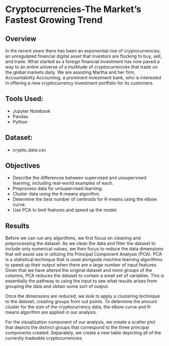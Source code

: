 # Cryptocurrencies-The Market’s Fastest Growing Trend

## Overview
In the recent years there has been an exponential rise of cryptocurrencies, an unregulated financial digital asset that investors are flocking to buy, sell, and trade. What started as a foreign financial investment has now paved a way to an entire universe of a multitude of cryptocurrencies that trade on the global markets daily. We are assisting Martha and her firm, Accountability Accounting, a prominent investment bank, who is interested in offering a new cryptocurrency investment portfolio for its customers. 

## Tools Used:
- Jupyter Notebook 
- Pandas
- Python

## Dataset:
- crypto_data.csv

## Objectives
- Describe the differences between supervised and unsupervised learning, including real-world examples of each.
- Preprocess data for unsupervised learning.
- Cluster data using the K-means algorithm.
- Determine the best number of centroids for K-means using the elbow curve.
- Use PCA to limit features and speed up the model.

## Results
Before we can run any algorithms, we first focus on cleaning and preprocessing the dataset. As we clean the data and filter the dataset to include only numerical values, we then focus to reduce the data dimensions that will assist use in utilizing the Principal Component Analysis (PCA). PCA is a statistical technique that is used alongside machine learning algorithms to speed up their output when there are a large number of input features. Given that we have altered the original dataset and more groups of the columns, PCA reduces the dataset to contain a small set of variables. This is essentially the pathway to using the input to see what results arises from grouping the data and obtain some sort of output.

Once the dimensions are reduced, we look to apply a clustering technique to the dataset, creating groups from out points. To determine the amount cluster for the size of the cryptocurrency data, the elbow curve and K-means algorithm are applied in our analysis. 

For the visualization component of our analysis, we create a scatter plot that depicts the distinct groups that correspond to the three principal components created. Separately, we create a new table depicting all of the currently tradeable cryptocurrencies. 
